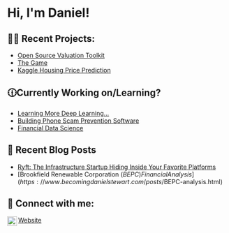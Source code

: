 <h1>Hi, I'm Daniel! <br/><a href="https://www.linkedin.com/in/daniel-stewart-programming/"></a></h1>

<h2>👨‍💻 Recent Projects:</h2>
  
  - [Open Source Valuation Toolkit](https://github.com/dstew1/valuation-toolkit)
  - [The Game](https://github.com/dstew1/The-Game)
  - [Kaggle Housing Price Prediction](https://github.com/dstew1/housingpriceprediction)

<h2>🕧Currently Working on/Learning?</h2>

- [Learning More Deep Learning...](https://en.wikipedia.org/wiki/Deep_learning)
- [Building Phone Scam Prevention Software](https://en.wikipedia.org/wiki/Phone_fraud)
- [Financial Data Science](https://ca.finance.yahoo.com/)

<h2>📝 Recent Blog Posts</h2>

- [Ryft: The Infrastructure Startup Hiding Inside Your Favorite Platforms](https://www.becomingdanielstewart.com/posts/ryft.html)
- [Brookfield Renewable Corporation ($BEPC) Financial Analysis](https://www.becomingdanielstewart.com/posts/$BEPC-analysis.html)

<h2> 🤳 Connect with me:</h2>

[<img align="left" alt="dstew1 | LinkedIn" width="22px" src="https://cdn.jsdelivr.net/npm/simple-icons@v3/icons/linkedin.svg" />][linkedin]


[linkedin]: https://www.linkedin.com/in/danthemans/
<a href="https://www.becomingdanielstewart.com/"> Website </a>

